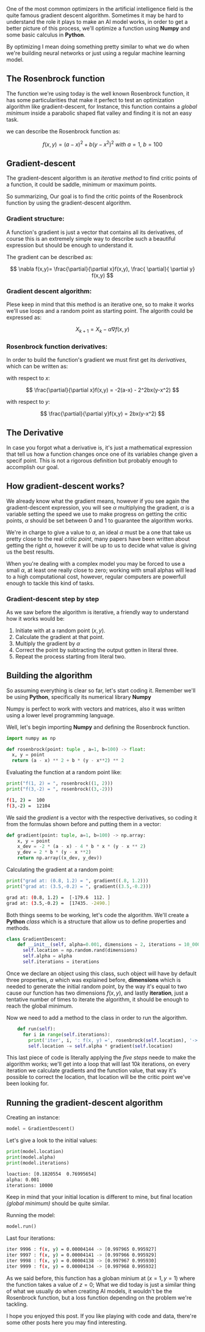 One of the most common optimizers in the artificial
intelligence field is the quite famous gradient
descent algorithm. Sometimes it may be hard to understand
the role it plays to make an AI model works, in order to get a better
picture of this process, we'll optimize a
function using **Numpy** and some basic calculus in **Python**.

By optimizing I mean doing something pretty similar to what we
do when we're building neural networks or just using a regular
machine learning model.

## The Rosenbrock function

The function we're using today is the well known
Rosenbrock function, it has some particularities
that make it perfect to test an optimization algorithm
like gradient-descent, for Instance, this function
contains a <em class="important-orange">global minimum</em> 
inside a parabolic shaped
flat valley and finding it is not an easy task.

we can describe the Rosenbrock function as:

<div class="math-div">

$$
f(x, y)=(a-x)^2 + b(y - x^2)^2\ with\ a=1,\ b=100
$$

</div>

## Gradient-descent

The gradient-descent algorithm is an 
<em class="important-teal">iterative method</em> to
find critic points of a function, it could be saddle,
minimum or maximum points.

So summarizing, Our goal is to find the critic points
of the Rosenbrock function by using the gradient-descent
algorithm.

### Gradient structure:

A function's gradient is just a vector that contains all its
derivatives, of course this is an extremely simple way to describe
such a beautiful expression but should be enough to understand it.

The gradient can be described as:

<div class="math-div">

$$
\nabla f(x,y)= \frac{\partial}{\partial x}f(x,y), \frac{ \partial}{ \partial y} f(x,y)
$$

</div>

### Gradient descent algorithm:

Plese keep in mind that this method is an iterative one,
so to make it works we'll use loops and a random point
as starting point. The algorith could be expressed as:

<div class="math-div">

$$
X_{k+1} = X_{k} - \alpha \nabla f(x,y)
$$

</div>

### Rosenbrock function derivatives:

In order to build the function's gradient we must
first get its <em class="important-orange">derivatives</em>, 
which can be written as:

with respect to $x$:

<div class="math-div">

$$
\frac{\partial}{\partial x}f(x,y) = -2(a-x) - 2^2bx(y-x^2)
$$

</div>

with respect to $y$:

<div class="math-div">

$$
\frac{\partial}{\partial y}f(x,y) = 2bx(y-x^2)
$$

</div>

## The Derivative

In case you forgot what a derivative is, it's just a mathematical expression
that tell us how a function changes once one of its variables change given a
specif point. This is not a rigorous definition but probably enough to accomplish our
goal.

## How gradient-descent works?

We already know what the gradient means, however if you see again the
gradient-descent expression, you will see $\alpha$ multiplying the gradient,
$\alpha$ is a variable setting the speed we use to make progress on getting
the critic points, $\alpha$ should be set between $0$ and $1$ to guarantee the
algorithm works.

We're in charge to give a value to $\alpha$, an ideal $\alpha$ must be a one
that take us pretty close to the real <em class="important-orange">critic point</em>, many papers have been
written about getting the right $\alpha$, however it will be up to us to decide
what value is giving us the best results.

When you're dealing with a complex model you may be forced to use a small $\alpha$,
at least one really close to zero; working with small alphas will lead to a
high computational cost, however, regular computers are powerfull enough
to tackle this kind of tasks.

### Gradient-descent step by step

As we saw before the algorithm is iterative, a friendly way to
understand how it works would be:

1. Initiate with at a random point $(x, y)$.
2. Calculate the gradient at that point.
3. Multiply the gradient by $\alpha$
4. Correct the point by subtracting the output gotten in literal three.
5. Repeat the process starting from literal two.


## Building the algorithm

So assuming everything is clear so far, let's start coding it. Remember
we'll be using **Python**, specifically its numerical library **Numpy**

<div class="special-ivory">
    Numpy is perfect to work with vectors and matrices, also it was
    written using a lower level programming language.
</div>

Well, let's begin importing **Numpy** and defining the Rosenbrock function.

```python
import numpy as np

def rosenbrock(point: tuple , a=1, b=100) -> float:
  x, y = point
  return (a - x) ** 2 + b * (y - x**2) ** 2
```

Evaluating the function at a random point like:

```python
print("f(1, 2) = ", rosenbrock((1, 2)))
print("f(3,-2) = ", rosenbrock((3,-2)))
```

```sh
f(1, 2) =  100
f(3,-2) =  12104
```

We said the <em class="important-orange">gradient</em> 
is a vector with the respective derivatives,
so coding it from the formulas shown before and putting them in a
vector:

```python
def gradient(point: tuple, a=1, b=100) -> np.array:
    x, y = point
    x_dev = -2 * (a - x) - 4 * b * x * (y - x ** 2)
    y_dev = 2 * b * (y - x **2)
    return np.array((x_dev, y_dev))
```

Calculating the gradient at a random point:

```python
print("grad at: (0.8, 1.2) = ", gradient((.8, 1.2)))
print("grad at: (3.5,-0.2) = ", gradient((3.5,-0.2)))
```

```sh
grad at: (0.8, 1.2) =  [-179.6  112. ]
grad at: (3.5,-0.2) =  [17435. -2490.]
```

Both things seems to be working, let's code the algorithm. We'll
create a **Python** <em class="important-teal">class</em> which is a 
structure that allow us to define properties and methods.

```python
class GradientDescent:
    def __init__(self, alpha=0.001, dimensions = 2, iterations = 10_000):
      self.location = np.random.rand(dimensions)
      self.alpha = alpha
      self.iterations = iterations
```

Once we declare an object using this class, such object will have by default
three properties, $\alpha$ which was explained before, **dimensions** which is needed
to generate the initial random point, by the way it's equal to two cause our function
has two dimensions $f(x,y)$, and lastly **iteration**, just a tentative number of times to iterate the algorithm, it should be enough to reach the global minimum.

Now we need to add a method to the class in order to run the algorithm.

```python
    def run(self):
      for i in range(self.iterations):
        print('iter', i, ': f(x, y) =', rosenbrock(self.location), '->', self.location)
        self.location -= self.alpha * gradient(self.location)
```

This last piece of code is literally applying the 
<em class="important-teal">five steps</em> neede to make
the algorithm works; we'll get into a loop that will last $10k$ iterations, on
every iteration we calculate gradients and the function value, that way it's 
possible to correct the location, that location will be the critic point we've 
been looking for.

## Running the gradient-descent algorithm
Creating an instance:

```python
model = GradientDescent()
```

Let's give a look to the initial values:

```python
print(model.location)
print(model.alpha)
print(model.iterations)
```

```sh
loaction: [0.1820554  0.76995654]
alpha: 0.001
iterations: 10000
```

Keep in mind that your initial location is different to mine, 
but final location *(global minimum)* should be quite similar.

Running the model:
```python
model.run()
```

Last four iterations:

```sh
iter 9996 : f(x, y) = 0.00004144 -> [0.997965 0.995927]
iter 9997 : f(x, y) = 0.00004141 -> [0.997966 0.995929]
iter 9998 : f(x, y) = 0.00004138 -> [0.997967 0.995930]
iter 9999 : f(x, y) = 0.00004134 -> [0.997968 0.995932]
```

As we said before, this function has a globan minium at $(x=1, y=1)$ where the
function takes a value of $z=0$; What we did today is just a similar thing 
of what we usually do when creating AI models, it wouldn't be the Rosenbrock
function, but a loss function depending on the problem we're tackling.

I hope you enjoyed this post. If you like playing with code and data, 
there're some other posts here you may find interesting.

````
